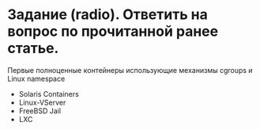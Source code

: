 # Задание (radio). Ответить на вопрос по прочитанной ранее статье.

Первые полноценные контейнеры использующие механизмы cgroups и Linux namespace

* Solaris Containers
* Linux-VServer
* FreeBSD Jail
* LXC